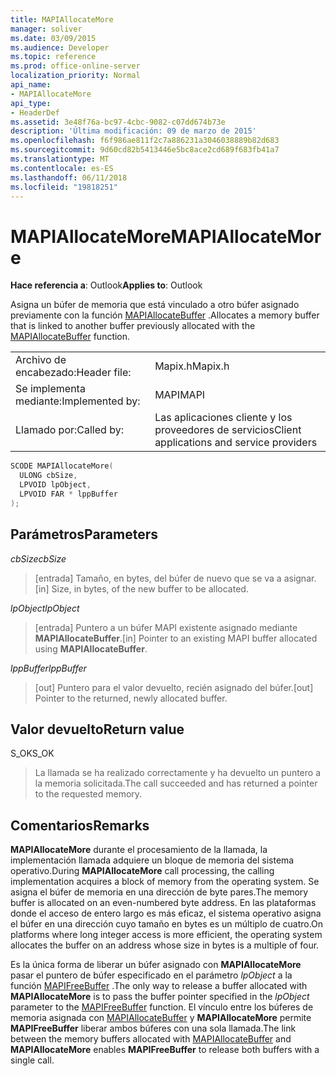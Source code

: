 ```yaml
---
title: MAPIAllocateMore
manager: soliver
ms.date: 03/09/2015
ms.audience: Developer
ms.topic: reference
ms.prod: office-online-server
localization_priority: Normal
api_name:
- MAPIAllocateMore
api_type:
- HeaderDef
ms.assetid: 3e48f76a-bc97-4cbc-9082-c07dd674b73e
description: 'Última modificación: 09 de marzo de 2015'
ms.openlocfilehash: f6f986ae811f2c7a886231a3046038889b82d683
ms.sourcegitcommit: 9d60cd82b5413446e5bc8ace2cd689f683fb41a7
ms.translationtype: MT
ms.contentlocale: es-ES
ms.lasthandoff: 06/11/2018
ms.locfileid: "19818251"
---
```

# <a name="mapiallocatemore"></a><span data-ttu-id="01f00-103">MAPIAllocateMore</span><span class="sxs-lookup"><span data-stu-id="01f00-103">MAPIAllocateMore</span></span>

  
  
<span data-ttu-id="01f00-104">**Hace referencia a**: Outlook</span><span class="sxs-lookup"><span data-stu-id="01f00-104">**Applies to**: Outlook</span></span> 
  
<span data-ttu-id="01f00-105">Asigna un búfer de memoria que está vinculado a otro búfer asignado previamente con la función [MAPIAllocateBuffer](mapiallocatebuffer.md) .</span><span class="sxs-lookup"><span data-stu-id="01f00-105">Allocates a memory buffer that is linked to another buffer previously allocated with the [MAPIAllocateBuffer](mapiallocatebuffer.md) function.</span></span> 
  
|||
|:-----|:-----|
|<span data-ttu-id="01f00-106">Archivo de encabezado:</span><span class="sxs-lookup"><span data-stu-id="01f00-106">Header file:</span></span>  <br/> |<span data-ttu-id="01f00-107">Mapix.h</span><span class="sxs-lookup"><span data-stu-id="01f00-107">Mapix.h</span></span>  <br/> |
|<span data-ttu-id="01f00-108">Se implementa mediante:</span><span class="sxs-lookup"><span data-stu-id="01f00-108">Implemented by:</span></span>  <br/> |<span data-ttu-id="01f00-109">MAPI</span><span class="sxs-lookup"><span data-stu-id="01f00-109">MAPI</span></span>  <br/> |
|<span data-ttu-id="01f00-110">Llamado por:</span><span class="sxs-lookup"><span data-stu-id="01f00-110">Called by:</span></span>  <br/> |<span data-ttu-id="01f00-111">Las aplicaciones cliente y los proveedores de servicios</span><span class="sxs-lookup"><span data-stu-id="01f00-111">Client applications and service providers</span></span>  <br/> |
   
```cpp
SCODE MAPIAllocateMore(
  ULONG cbSize,
  LPVOID lpObject,
  LPVOID FAR * lppBuffer
);
```

## <a name="parameters"></a><span data-ttu-id="01f00-112">Parámetros</span><span class="sxs-lookup"><span data-stu-id="01f00-112">Parameters</span></span>

 <span data-ttu-id="01f00-113">_cbSize_</span><span class="sxs-lookup"><span data-stu-id="01f00-113">_cbSize_</span></span>
  
> <span data-ttu-id="01f00-114">[entrada] Tamaño, en bytes, del búfer de nuevo que se va a asignar.</span><span class="sxs-lookup"><span data-stu-id="01f00-114">[in] Size, in bytes, of the new buffer to be allocated.</span></span> 
    
 <span data-ttu-id="01f00-115">_lpObject_</span><span class="sxs-lookup"><span data-stu-id="01f00-115">_lpObject_</span></span>
  
> <span data-ttu-id="01f00-116">[entrada] Puntero a un búfer MAPI existente asignado mediante **MAPIAllocateBuffer**.</span><span class="sxs-lookup"><span data-stu-id="01f00-116">[in] Pointer to an existing MAPI buffer allocated using **MAPIAllocateBuffer**.</span></span>
    
 <span data-ttu-id="01f00-117">_lppBuffer_</span><span class="sxs-lookup"><span data-stu-id="01f00-117">_lppBuffer_</span></span>
  
> <span data-ttu-id="01f00-118">[out] Puntero para el valor devuelto, recién asignado del búfer.</span><span class="sxs-lookup"><span data-stu-id="01f00-118">[out] Pointer to the returned, newly allocated buffer.</span></span>
    
## <a name="return-value"></a><span data-ttu-id="01f00-119">Valor devuelto</span><span class="sxs-lookup"><span data-stu-id="01f00-119">Return value</span></span>

<span data-ttu-id="01f00-120">S_OK</span><span class="sxs-lookup"><span data-stu-id="01f00-120">S_OK</span></span> 
  
> <span data-ttu-id="01f00-121">La llamada se ha realizado correctamente y ha devuelto un puntero a la memoria solicitada.</span><span class="sxs-lookup"><span data-stu-id="01f00-121">The call succeeded and has returned a pointer to the requested memory.</span></span>
    
## <a name="remarks"></a><span data-ttu-id="01f00-122">Comentarios</span><span class="sxs-lookup"><span data-stu-id="01f00-122">Remarks</span></span>

<span data-ttu-id="01f00-123">**MAPIAllocateMore** durante el procesamiento de la llamada, la implementación llamada adquiere un bloque de memoria del sistema operativo.</span><span class="sxs-lookup"><span data-stu-id="01f00-123">During **MAPIAllocateMore** call processing, the calling implementation acquires a block of memory from the operating system.</span></span> <span data-ttu-id="01f00-124">Se asigna el búfer de memoria en una dirección de byte pares.</span><span class="sxs-lookup"><span data-stu-id="01f00-124">The memory buffer is allocated on an even-numbered byte address.</span></span> <span data-ttu-id="01f00-125">En las plataformas donde el acceso de entero largo es más eficaz, el sistema operativo asigna el búfer en una dirección cuyo tamaño en bytes es un múltiplo de cuatro.</span><span class="sxs-lookup"><span data-stu-id="01f00-125">On platforms where long integer access is more efficient, the operating system allocates the buffer on an address whose size in bytes is a multiple of four.</span></span> 
  
<span data-ttu-id="01f00-126">Es la única forma de liberar un búfer asignado con **MAPIAllocateMore** pasar el puntero de búfer especificado en el parámetro _lpObject_ a la función [MAPIFreeBuffer](mapifreebuffer.md) .</span><span class="sxs-lookup"><span data-stu-id="01f00-126">The only way to release a buffer allocated with **MAPIAllocateMore** is to pass the buffer pointer specified in the  _lpObject_ parameter to the [MAPIFreeBuffer](mapifreebuffer.md) function.</span></span> <span data-ttu-id="01f00-127">El vínculo entre los búferes de memoria asignada con [MAPIAllocateBuffer](mapiallocatebuffer.md) y **MAPIAllocateMore** permite **MAPIFreeBuffer** liberar ambos búferes con una sola llamada.</span><span class="sxs-lookup"><span data-stu-id="01f00-127">The link between the memory buffers allocated with [MAPIAllocateBuffer](mapiallocatebuffer.md) and **MAPIAllocateMore** enables **MAPIFreeBuffer** to release both buffers with a single call.</span></span> 
  

